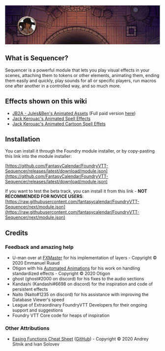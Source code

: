 ![Item Piles in a nutshell](images/Animation2.gif)

## What is Sequencer?

Sequencer is a powerful module that lets you play visual effects in your scenes, attaching them to tokens or other elements, animating them, ending them easily and quickly, play sounds for all or specific players, run macros one after another in a controlled way, and so much more.

## Effects shown on this wiki
* [JB2A - Jules&Ben's Animated Assets](https://foundryvtt.com/packages/JB2A_DnD5e) (Full paid version [here](https://www.patreon.com/JB2A))
* [Jack Kerouac's Animated Spell Effects](https://foundryvtt.com/packages/animated-spell-effects)
* [Jack Kerouac's Animated Cartoon Spell Effets](https://foundryvtt.com/packages/animated-spell-effects-cartoon)


## Installation

You can install it through the Foundry module installer, or by copy-pasting this link into the module installer:

[https://github.com/FantasyCalendar/FoundryVTT-Sequencer/releases/latest/download/module.json](https://github.com/FantasyCalendar/FoundryVTT-Sequencer/releases/latest/download/module.json)

If you want to test the beta track, you can install it from this link - **NOT RECOMMENDED FOR NOVICE USERS**:
[https://raw.githubusercontent.com/fantasycalendar/FoundryVTT-Sequencer/next/module.json](https://raw.githubusercontent.com/fantasycalendar/FoundryVTT-Sequencer/next/module.json)

## Credits
### Feedback and amazing help
* U-man over at [FXMaster](https://gitlab.com/mesfoliesludiques/foundryvtt-fxmaster) for his implementation of layers - Copyright © 2020 Emmanuel Ruaud
* Otigon with his [Automated Animations](https://github.com/otigon/automated-jb2a-animations) for his work on handling standardized effects - Copyright © 2020 Otigon
* ghost (ghost#2000 on discord) for his fixes to the audio sections
* Kandashi (Kandashi#6698 on discord) for the inspiration and code of persistent effects
* Naito (Naito#1235 on discord) for his assistance with improving the Database Viewer's speed
* League of Extraordinary FoundryVTT Developers for their ongoing support and suggestions
* Foundry VTT Core code for heaps of inspiration

### Other Attributions
- [Easing Functions Cheat Sheet](https://easings.net/) ([GitHub](https://github.com/ai/easings.net)) - Copyright © 2020 Andrey Sitnik and Ivan Solovev
